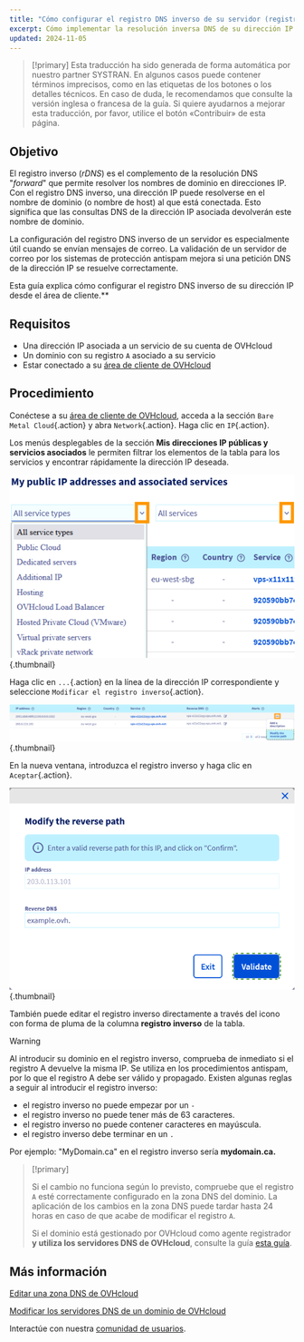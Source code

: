 ```yaml
---
title: "Cómo configurar el registro DNS inverso de su servidor (registro PTR)"
excerpt: Cómo implementar la resolución inversa DNS de su dirección IP desde el área de cliente de OVHcloud
updated: 2024-11-05
---
```


> [!primary]
> Esta traducción ha sido generada de forma automática por nuestro partner SYSTRAN. En algunos casos puede contener términos imprecisos, como en las etiquetas de los botones o los detalles técnicos. En caso de duda, le recomendamos que consulte la versión inglesa o francesa de la guía. Si quiere ayudarnos a mejorar esta traducción, por favor, utilice el botón «Contribuir» de esta página.
> 

## Objetivo

El registro inverso (*rDNS*) es el complemento de la resolución DNS "*forward*" que permite resolver los nombres de dominio en direcciones IP. Con el registro DNS inverso, una dirección IP puede resolverse en el nombre de dominio (o nombre de host) al que está conectada. Esto significa que las consultas DNS de la dirección IP asociada devolverán este nombre de dominio.

La configuración del registro DNS inverso de un servidor es especialmente útil cuando se envían mensajes de correo. La validación de un servidor de correo por los sistemas de protección antispam mejora si una petición DNS de la dirección IP se resuelve correctamente.

Esta guía explica cómo configurar el registro DNS inverso de su dirección IP desde el área de cliente.**

## Requisitos

- Una dirección IP asociada a un servicio de su cuenta de OVHcloud
- Un dominio con su registro `A` asociado a su servicio
- Estar conectado a su [área de cliente de OVHcloud](/links/manager)

## Procedimiento

Conéctese a su [área de cliente de OVHcloud](/links/manager), acceda a la sección `Bare Metal Cloud`{.action} y abra `Network`{.action}. Haga clic en `IP`{.action}.

Los menús desplegables de la sección **Mis direcciones IP públicas y servicios asociados** le permiten filtrar los elementos de la tabla para los servicios y encontrar rápidamente la dirección IP deseada.

![Reverse DNS](/pages/assets/screens/control_panel/product-selection/bare-metal-cloud/network/filterip.png){.thumbnail}

Haga clic en `...`{.action} en la línea de la dirección IP correspondiente y seleccione `Modificar el registro inverso`{.action}.

![Reverse DNS](/pages/assets/screens/control_panel/product-selection/bare-metal-cloud/network/modifyreverse.png){.thumbnail}

En la nueva ventana, introduzca el registro inverso y haga clic en `Aceptar`{.action}.

![Reverse DNS](/pages/assets/screens/control_panel/product-selection/bare-metal-cloud/network/enterreverse.png){.thumbnail}

También puede editar el registro inverso directamente a través del icono con forma de pluma de la columna **registro inverso** de la tabla.

> [!warning]
> Al introducir su dominio en el registro inverso, comprueba de inmediato si el registro A devuelve la misma IP. Se utiliza en los procedimientos antispam, por lo que el registro A debe ser válido y propagado. Existen algunas reglas a seguir al introducir el registro inverso:
>
>  - el registro inverso no puede empezar por un `-`
>  - el registro inverso no puede tener más de 63 caracteres.
>  - el registro inverso no puede contener caracteres en mayúscula.
>  - el registro inverso debe terminar en un `.`
>
> Por ejemplo: "MyDomain.ca" en el registro inverso sería **mydomain.ca.**
>

> [!primary]
>
> Si el cambio no funciona según lo previsto, compruebe que el registro `A` esté correctamente configurado en la zona DNS del dominio. La aplicación de los cambios en la zona DNS puede tardar hasta 24 horas en caso de que acabe de modificar el registro `A`.
>
> Si el dominio está gestionado por OVHcloud como agente registrador **y utiliza los servidores DNS de OVHcloud**, consulte la guía [esta guía](/pages/web_cloud/domains/dns_zone_edit).
>

## Más información

[Editar una zona DNS de OVHcloud](/pages/web_cloud/domains/dns_zone_edit)

[Modificar los servidores DNS de un dominio de OVHcloud](/pages/web_cloud/domains/dns_server_edit)

Interactúe con nuestra [comunidad de usuarios](/links/community).